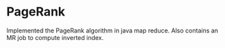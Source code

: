 # PageRank

Implemented the PageRank algorithm in java map reduce. 
Also contains an MR job to compute inverted index.
